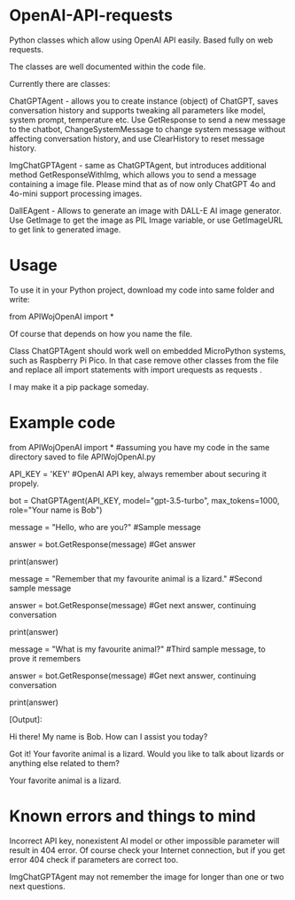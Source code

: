 # OpenAI-API-requests
Python classes which allow using OpenAI API easily. Based fully on web requests.

The classes are well documented within the code file. 

Currently there are classes:

ChatGPTAgent - allows you to create instance (object) of ChatGPT, saves conversation history and supports tweaking all parameters like model, system prompt, temperature etc. Use GetResponse to send a new message to the chatbot, ChangeSystemMessage to change system message without affecting conversation history, and use ClearHistory to reset message history.

ImgChatGPTAgent - same as ChatGPTAgent, but introduces additional method GetResponseWithImg, which allows you to send a message containing a image file. Please mind that as of now only ChatGPT 4o and 4o-mini support processing images.

DallEAgent - Allows to generate an image with DALL-E AI image generator. Use GetImage to get the image as PIL Image variable, or use GetImageURL to get link to generated image.

# Usage

To use it in your Python project, download my code into same folder and write: 

from APIWojOpenAI import * 

Of course that depends on how you name the file.

Class ChatGPTAgent should work well on embedded MicroPython systems, such as Raspberry Pi Pico. In that case remove other classes from the file and replace all import statements with import urequests as requests .

I may make it a pip package someday.

# Example code

from APIWojOpenAI import * #assuming you have my code in the same directory saved to file APIWojOpenAI.py

API_KEY = 'KEY' #OpenAI API key, always remember about securing it propely.

bot = ChatGPTAgent(API_KEY, model="gpt-3.5-turbo", max_tokens=1000, role="Your name is Bob")

message = "Hello, who are you?" #Sample message

answer = bot.GetResponse(message) #Get answer

print(answer)

message = "Remember that my favourite animal is a lizard." #Second sample message

answer = bot.GetResponse(message) #Get next answer, continuing conversation

print(answer)

message = "What is my favourite animal?" #Third sample message, to prove it remembers

answer = bot.GetResponse(message) #Get next answer, continuing conversation

print(answer)

[Output]:

Hi there! My name is Bob. How can I assist you today?

Got it! Your favorite animal is a lizard. Would you like to talk about lizards or anything else related to them?

Your favorite animal is a lizard.

# Known errors and things to mind

Incorrect API key, nonexistent AI model or other impossible parameter will result in 404 error. Of course check your Internet connection, but if you get error 404 check if parameters are correct too.

ImgChatGPTAgent may not remember the image for longer than one or two next questions.


